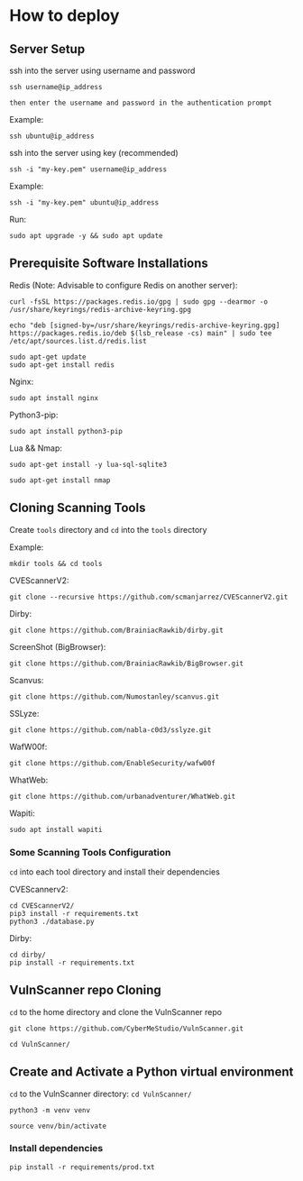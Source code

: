 # How to deploy


## Server Setup

ssh into the server using username and password

```
ssh username@ip_address

then enter the username and password in the authentication prompt
```

Example:

```
ssh ubuntu@ip_address
```

ssh into the server using key (recommended)

```
ssh -i "my-key.pem" username@ip_address
```

Example:

```
ssh -i "my-key.pem" ubuntu@ip_address
```

Run:

```sudo apt upgrade -y && sudo apt update```


## Prerequisite Software Installations

Redis (Note: Advisable to configure Redis on another server):

```
curl -fsSL https://packages.redis.io/gpg | sudo gpg --dearmor -o /usr/share/keyrings/redis-archive-keyring.gpg

echo "deb [signed-by=/usr/share/keyrings/redis-archive-keyring.gpg] https://packages.redis.io/deb $(lsb_release -cs) main" | sudo tee /etc/apt/sources.list.d/redis.list

sudo apt-get update
sudo apt-get install redis
```

Nginx:

```
sudo apt install nginx
```

Python3-pip:

```
sudo apt install python3-pip
```

Lua && Nmap:

```
sudo apt-get install -y lua-sql-sqlite3

sudo apt-get install nmap
```


## Cloning Scanning Tools

Create `tools` directory and `cd` into the `tools` directory

Example:

```
mkdir tools && cd tools
```

CVEScannerV2:

```
git clone --recursive https://github.com/scmanjarrez/CVEScannerV2.git
```

Dirby:

```git clone https://github.com/BrainiacRawkib/dirby.git```

ScreenShot (BigBrowser):

```git clone https://github.com/BrainiacRawkib/BigBrowser.git```

Scanvus:

```git clone https://github.com/Numostanley/scanvus.git```

SSLyze:

```git clone https://github.com/nabla-c0d3/sslyze.git```

WafW00f:

```git clone https://github.com/EnableSecurity/wafw00f```

WhatWeb:

```git clone https://github.com/urbanadventurer/WhatWeb.git```

Wapiti:

```sudo apt install wapiti```


### Some Scanning Tools Configuration

`cd` into each tool directory and install their dependencies 

CVEScannerv2:

```
cd CVEScannerV2/
pip3 install -r requirements.txt
python3 ./database.py
```

Dirby:

```
cd dirby/
pip install -r requirements.txt
```


## VulnScanner repo Cloning

`cd` to the home directory and clone the VulnScanner repo

```git clone https://github.com/CyberMeStudio/VulnScanner.git```

```cd VulnScanner/```


## Create and Activate a Python virtual environment

`cd` to the VulnScanner directory: `cd VulnScanner/`

`python3 -m venv venv`

`source venv/bin/activate`


### Install dependencies

```pip install -r requirements/prod.txt```
